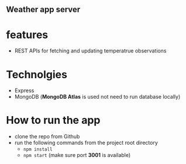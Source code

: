 
## Weather app server

# features 

* REST APIs for fetching and updating temperatrue observations

# Technolgies
* Express
* MongoDB (**MongoDB Atlas** is used not need to run database locally)

# How to run the app
* clone the repo from Github
* run the following commands from the project root directory
    * `npm install` 
    * `npm start` (make sure port **3001** is available)
